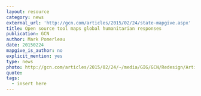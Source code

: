 ```yaml
---
layout: resource
category: news
external_url: 'http://gcn.com/articles/2015/02/24/state-mapgive.aspx'
title: Open source tool maps global humanitarian responses
publication: GCN
author: Mark Pomerleau
date: 20150224
mapgive_is_author: no
explicit_mention: yes
type: news
photo: http://gcn.com/articles/2015/02/24/~/media/GIG/GCN/Redesign/Articles/2015/February/mapgive.png
quote:
tags:
  - insert here
---
```

